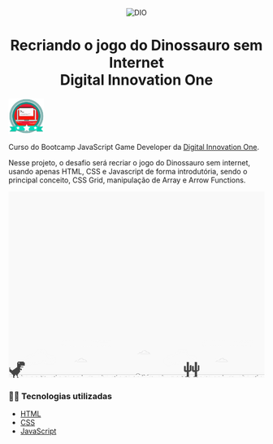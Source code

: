 <!--Banner session-->
<p align="center">
  <img src="./img/banner.jpg" alt="DIO" title="Digital Innovation One">
</p>

<!--About session-->
<h1 align="center">Recriando o jogo do Dinossauro sem Internet<br>Digital Innovation One</h1>

<img src="./img/badge.png" title="Badge" width="70" height="70">

Curso do Bootcamp JavaScript Game Developer da [Digital Innovation One](https://digitalinnovation.one/).

Nesse projeto, o desafio será recriar o jogo do Dinossauro sem internet, usando apenas HTML, CSS e Javascript de forma introdutória, sendo o principal conceito, CSS Grid, manipulação de Array e Arrow Functions.

<p align="center"><img src="./img/projeto.png" title="Jogo Dinossauro - DIO"></p>

<h3>👨‍💻 Tecnologias utilizadas</h3>

- [HTML](https://www.w3schools.com/html/)
- [CSS](https://developer.mozilla.org/pt-BR/docs/Web/CSS)
- [JavaScript](https://developer.mozilla.org/en-US/docs/Web/JavaScript)


